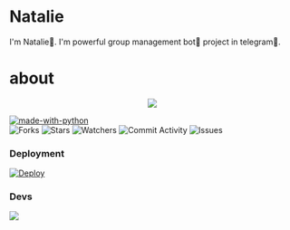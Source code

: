 # Natalie
I'm Natalie🥀. I'm powerful group management bot🚶 project in telegram🎋.

# about
<p align="center"><a href="https://t.me/Santa_r1"><img src="https://te.legra.ph/file/a47c8fb73bae92aeee418.jpg"></a></p> <p align="center">
<p align="center">

<a href="https://python.org"><img src="http://forthebadge.com/images/badges/made-with-python.svg" alt="made-with-python"></a>
<br> 
    <img src="https://img.shields.io/github/forks/Team-Natalie/Natalie?style=for-the-badge" alt="Forks">
    <img src="https://img.shields.io/github/stars/Team-Natalie/Natalie?style=for-the-badge" alt="Stars">
    <img src="https://img.shields.io/github/watchers/Team-Natalie/Natalie?style=for-the-badge" alt="Watchers">
    <img src="https://img.shields.io/github/commit-activity/w/Team-Natalie/Natalie?style=for-the-badge" alt="Commit Activity">
    <img src="https://img.shields.io/github/issues/Team-Natalie/Natalie?style=for-the-badge" alt="Issues">
</p>

### Deployment
[![Deploy](https://www.herokucdn.com/deploy/button.svg)](https://heroku.com/deploy?template=https://github.com/https://github.com/Kasun-bandara1/Natalie.git)

### Devs 
<a href="https://t.me/Santa_r1"><img src="https://img.shields.io/badge/owner%20kasun(🥀සැන්ටා🥀)-blue.svg?style=for-the-badge&logo=Telegram"></a> 
